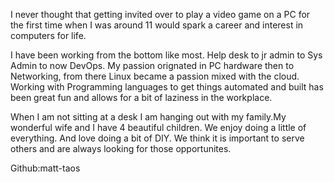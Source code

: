 I never thought that getting invited over to play a video game on a PC for the first time when I was around 11 would spark a career and interest in computers for life. 

I have been working from the bottom like most. Help desk to jr admin to Sys Admin to now DevOps. My passion orignated in PC hardware then to Networking, from there Linux became a passion mixed with the cloud. Working with Programming languages to get things automated and built has been great fun and allows for a bit of laziness in the workplace.

When I am not sitting at a desk I am hanging out with my family.My wonderful wife and I have 4 beautiful children. We enjoy doing a little of everything. And love doing a bit of DIY. We think it is important to serve others and are always looking for those opportunites.

Github:matt-taos
